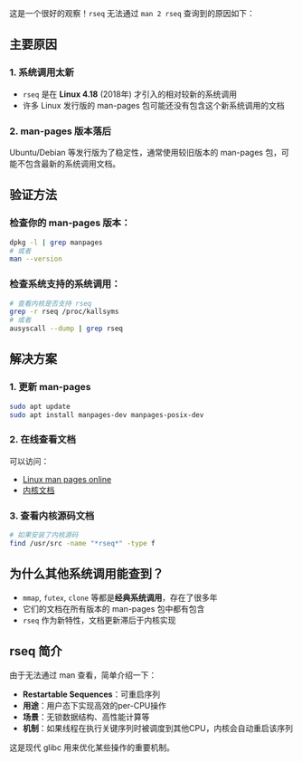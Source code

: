 这是一个很好的观察！`rseq` 无法通过 `man 2 rseq` 查询到的原因如下：

## 主要原因

### 1. **系统调用太新**

- `rseq` 是在 **Linux 4.18** (2018年) 才引入的相对较新的系统调用
- 许多 Linux 发行版的 man-pages 包可能还没有包含这个新系统调用的文档

### 2. **man-pages 版本落后**

Ubuntu/Debian 等发行版为了稳定性，通常使用较旧版本的 man-pages 包，可能不包含最新的系统调用文档。

## 验证方法

### 检查你的 man-pages 版本：

```bash
dpkg -l | grep manpages
# 或者
man --version
```

### 检查系统支持的系统调用：

```bash
# 查看内核是否支持 rseq
grep -r rseq /proc/kallsyms
# 或者
ausyscall --dump | grep rseq
```

## 解决方案

### 1. **更新 man-pages**

```bash
sudo apt update
sudo apt install manpages-dev manpages-posix-dev
```

### 2. **在线查看文档**

可以访问：

- [Linux man pages online](https://man7.org/linux/man-pages/man2/rseq.2.html)
- [内核文档](https://www.kernel.org/doc/html/latest/userspace-api/rseq.html)

### 3. **查看内核源码文档**

```bash
# 如果安装了内核源码
find /usr/src -name "*rseq*" -type f
```

## 为什么其他系统调用能查到？

- `mmap`, `futex`, `clone` 等都是**经典系统调用**，存在了很多年
- 它们的文档在所有版本的 man-pages 包中都有包含
- `rseq` 作为新特性，文档更新滞后于内核实现

## rseq 简介

由于无法通过 man 查看，简单介绍一下：

- **Restartable Sequences**：可重启序列
- **用途**：用户态下实现高效的per-CPU操作
- **场景**：无锁数据结构、高性能计算等
- **机制**：如果线程在执行关键序列时被调度到其他CPU，内核会自动重启该序列

这是现代 glibc 用来优化某些操作的重要机制。